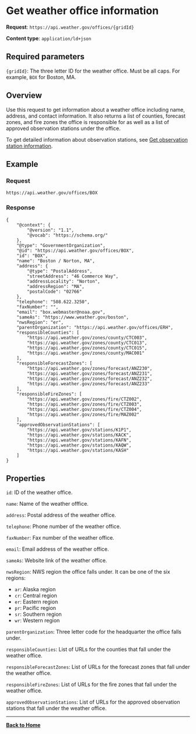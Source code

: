 # Get weather office information
**Request**: `https://api.weather.gov/offices/{gridId}`

**Content type**: `application/ld+json`

## Required parameters

`{gridId}`: The three letter ID for the weather office. Must be all caps. For example, `BOX` for Boston, MA.

## Overview

Use this request to get information about a weather office including name, address, and contact information. It also returns a list of counties, forecast zones, and fire zones the office is responsible for as well as a list of approved observation stations under the office.

To get detailed information about observation stations, see [Get observation station information](/weather-api-docs/stations.md).


## Example
### Request
```
https://api.weather.gov/offices/BOX
```

### Response
```
{
    "@context": {
        "@version": "1.1",
        "@vocab": "https://schema.org/"
    },
    "@type": "GovernmentOrganization",
    "@id": "https://api.weather.gov/offices/BOX",
    "id": "BOX",
    "name": "Boston / Norton, MA",
    "address": {
        "@type": "PostalAddress",
        "streetAddress": "46 Commerce Way",
        "addressLocality": "Norton",
        "addressRegion": "MA",
        "postalCode": "02766"
    },
    "telephone": "508.622.3250",
    "faxNumber": "",
    "email": "box.webmaster@noaa.gov",
    "sameAs": "https://www.weather.gov/boston",
    "nwsRegion": "er",
    "parentOrganization": "https://api.weather.gov/offices/ERH",
    "responsibleCounties": [
        "https://api.weather.gov/zones/county/CTC003",
        "https://api.weather.gov/zones/county/CTC013",
        "https://api.weather.gov/zones/county/CTC015",
        "https://api.weather.gov/zones/county/MAC001"  
    ],
    "responsibleForecastZones": [
        "https://api.weather.gov/zones/forecast/ANZ230",
        "https://api.weather.gov/zones/forecast/ANZ231",
        "https://api.weather.gov/zones/forecast/ANZ232",
        "https://api.weather.gov/zones/forecast/ANZ233"
    ],
    "responsibleFireZones": [
        "https://api.weather.gov/zones/fire/CTZ002",
        "https://api.weather.gov/zones/fire/CTZ003",
        "https://api.weather.gov/zones/fire/CTZ004",
        "https://api.weather.gov/zones/fire/MAZ002"
    ],
    "approvedObservationStations": [
        "https://api.weather.gov/stations/K1P1",
        "https://api.weather.gov/stations/KACK",
        "https://api.weather.gov/stations/KAFN",
        "https://api.weather.gov/stations/KAQW",
        "https://api.weather.gov/stations/KASH"
    ]
}
```
## Properties
`id`: ID of the weather office.

`name`: Name of the weather offfice.

`address`: Postal address of the weather office.

`telephone`: Phone number of the weather office.

`faxNumber`: Fax number of the weather office.

`email`: Email address of the weather office.

`sameAs`: Website link of the weather office.

`nwsRegion`: NWS region the office falls under. It can be one of the six regions:
* `ar`: Alaska region
* `cr`: Central region
* `er`: Eastern region
* `pr`: Pacific region
* `sr`: Southern region
* `wr`: Western region

`parentOrganization`: Three letter code for the headquarter the office falls under.

`responsibleCounties`: List of URLs for the counties that fall under the weather office.

`responsibleForecastZones`: List of URLs for the forecast zones that fall under the weather office.

`responsibleFireZones`: List of URLs for the fire zones that fall under the weather office.

`approvedObservationStations`: List of URLs for the approved observation stations that fall under the weather office.

---
**[Back to Home](../README.md)**